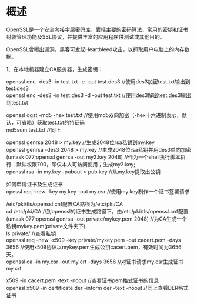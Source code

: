 # 概述
OpenSSL是一个安全套接字层密码库，囊括主要的密码算法、常用的密钥和证书封装管理功能及SSL协议，并提供丰富的应用程序供测试或其他目的。

OpenSSL曾曝出漏洞，黑客可发起Heartbleed攻击，以抓取用户电脑上的内存数据。

1、在本地机器建立CA服务器，生成密钥：

openssl enc -des3 -in test.txt -e -out test.des3 //使用des3加密test.txt输出到test.des3 <br>
openssl enc -des3 -in test.des3 -d -out test.txt		//使用des3解密test.des3输出到test.txt<br>

openssl dgst -md5 -hex test.txt		//使用md5双向加密（-hex十六进制表示，默认，可省略）获取test.txt的特征码<br>
md5sum test.txt		//同上<br>

openssl genrsa 2048 > my.key		//生成2048位rsa私钥到my.key<br>
openssl genrsa -des3 2048 > my.key		//生成2048位rsa私钥并用des3单向加密<br>
(umask 077;openssl genrsa -out my2.key 2048)		//作为一个shell执行脚本执行：默认权限700，即仅本人可访问使用；生成my2.key;<br>
openssl rsa -in my.key -pubout > pub.key		//从my.key提取出公钥<br>

如何申请证书及生成证书<br>
opessl req -new -key my.key -out my.csr			//使用my.key制作一个证书签署请求<br>

/etc/pki/tls/openssl.cnf配置CA路径为/etc/pki/CA<br>
cd /etc/pki/CA		//到openssl的证书生成路径下，由/etc/pki/tls/openssl.cnf配置<br>
(umask 077;openssl genrsa -out private/mykey.pem 2048)		//为CA生成一个私钥mykey.pem(private文件夹下)<br>
ls private/		//查看私钥<br>
openssl req -new -x509 -key private/mykey.pem -out cacert.pem -days 3656		//使用x509协议以mykey.pem生成公钥cacert.pem，有效时间为3656天。<br>
openssl ca -in my.csr -out my.crt -days 3656		//对证书请求my.csr生成证书my.crt<br>

x509 -in cacert.pem -text -noout		//查看证书pem格式证书的信息<br>
openssl x509 -in certificate.der -inform der -text -noout		//同上查看DER格式证书<br>
